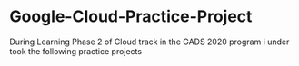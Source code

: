 # Google-Cloud-Practice-Project
During Learning Phase 2 of Cloud track in the GADS 2020 program i under took the following practice projects
